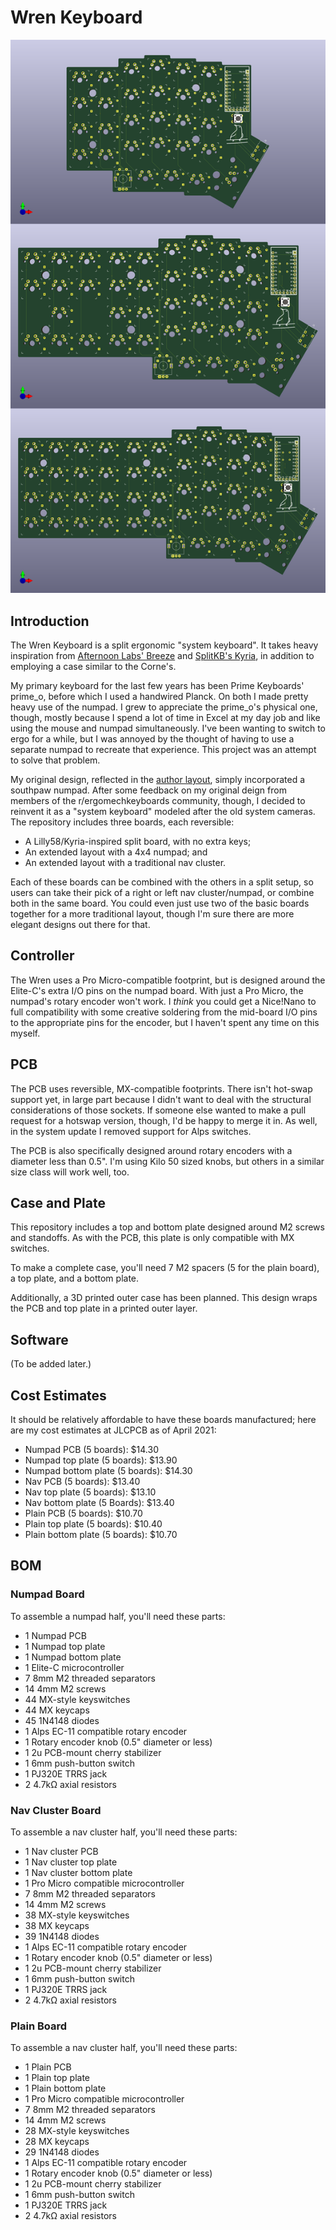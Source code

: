 # Wren Keyboard

![wren_preview](/images/wren-preview.png)

## Introduction
The Wren Keyboard is a split ergonomic "system keyboard". It takes heavy inspiration from [Afternoon Labs' Breeze](https://afternoonlabs.com/breeze/) and [SplitKB's Kyria](https://blog.splitkb.com/blog/introducing-the-kyria), in addition to employing a case similar to the Corne's.

My primary keyboard for the last few years has been Prime Keyboards' prime_o, before which I used a handwired Planck. On both I made pretty heavy use of the numpad. I grew to appreciate the prime\_o's physical one, though, mostly because I spend a lot of time in Excel at my day job and like using the mouse and numpad simultaneously. I've been wanting to switch to ergo for a while, but I was annoyed by the thought of having to use a separate numpad to recreate that experience. This project was an attempt to solve that problem.

My original design, reflected in the [author layout](/images/author-layout.png), simply incorporated a southpaw numpad. After some feedback on my original deign from members of the r/ergomechkeyboards community, though, I decided to reinvent it as a "system keyboard" modeled after the old system cameras. The repository includes three boards, each reversible:
- A Lilly58/Kyria-inspired split board, with no extra keys;
- An extended layout with a 4x4 numpad; and
- An extended layout with a traditional nav cluster.

Each of these boards can be combined with the others in a split setup, so users can take their pick of a right or left nav cluster/numpad, or combine both in the same board. You could even just use two of the basic boards together for a more traditional layout, though I'm sure there are more elegant designs out there for that.

## Controller
The Wren uses a Pro Micro-compatible footprint, but is designed around the Elite-C's extra I/O pins on the numpad board. With just a Pro Micro, the numpad's rotary encoder won't work. I _think_ you could get a Nice!Nano to full compatibility with some creative soldering from the mid-board I/O pins to the appropriate pins for the encoder, but I haven't spent any time on this myself.

## PCB
The PCB uses reversible, MX-compatible footprints. There isn't hot-swap support yet, in large part because I didn't want to deal with the structural considerations of those sockets. If someone else wanted to make a pull request for a hotswap version, though, I'd be happy to merge it in. As well, in the system update I removed support for Alps switches.

The PCB is also specifically designed around rotary encoders with a diameter less than 0.5". I'm using Kilo 50 sized knobs, but others in a similar size class will work well, too.

## Case and Plate
This repository includes a top and bottom plate designed around M2 screws and standoffs. As with the PCB, this plate is only compatible with MX switches.

To make a complete case, you'll need 7 M2 spacers (5 for the plain board), a top plate, and a bottom plate.

Additionally, a 3D printed outer case has been planned. This design wraps the PCB and top plate in a printed outer layer.

## Software
(To be added later.)

## Cost Estimates
It should be relatively affordable to have these boards manufactured; here are my cost estimates at JLCPCB as of April 2021:
- Numpad PCB (5 boards): $14.30
- Numpad top plate (5 boards): $13.90
- Numpad bottom plate (5 boards): $14.30
- Nav PCB (5 boards): $13.40
- Nav top plate (5 boards): $13.10
- Nav bottom plate (5 Boards): $13.40
- Plain PCB (5 boards): $10.70
- Plain top plate (5 boards): $10.40
- Plain bottom plate (5 boards): $10.70

## BOM
### Numpad Board
To assemble a numpad half, you'll need these parts:
- 1 Numpad PCB
- 1 Numpad top plate
- 1 Numpad bottom plate
- 1 Elite-C microcontroller
- 7 8mm M2 threaded separators
- 14 4mm M2 screws
- 44 MX-style keyswitches
- 44 MX keycaps
- 45 1N4148 diodes
- 1 Alps EC-11 compatible rotary encoder
- 1 Rotary encoder knob (0.5" diameter or less)
- 1 2u PCB-mount cherry stabilizer
- 1 6mm push-button switch
- 1 PJ320E TRRS jack
- 2 4.7kΩ axial resistors

### Nav Cluster Board
To assemble a nav cluster half, you'll need these parts:
- 1 Nav cluster PCB
- 1 Nav cluster top plate
- 1 Nav cluster bottom plate
- 1 Pro Micro compatible microcontroller
- 7 8mm M2 threaded separators
- 14 4mm M2 screws
- 38 MX-style keyswitches
- 38 MX keycaps
- 39 1N4148 diodes
- 1 Alps EC-11 compatible rotary encoder
- 1 Rotary encoder knob (0.5" diameter or less)
- 1 2u PCB-mount cherry stabilizer
- 1 6mm push-button switch
- 1 PJ320E TRRS jack
- 2 4.7kΩ axial resistors

### Plain Board
To assemble a nav cluster half, you'll need these parts:
- 1 Plain PCB
- 1 Plain top plate
- 1 Plain bottom plate
- 1 Pro Micro compatible microcontroller
- 7 8mm M2 threaded separators
- 14 4mm M2 screws
- 28 MX-style keyswitches
- 28 MX keycaps
- 29 1N4148 diodes
- 1 Alps EC-11 compatible rotary encoder
- 1 Rotary encoder knob (0.5" diameter or less)
- 1 2u PCB-mount cherry stabilizer
- 1 6mm push-button switch
- 1 PJ320E TRRS jack
- 2 4.7kΩ axial resistors